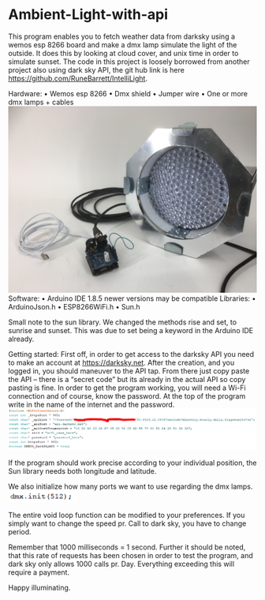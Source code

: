 # Ambient-Light-with-api
This program enables you to fetch weather data from darksky using a wemos esp 8266 board and make a dmx lamp simulate the light of the outside. It does this by looking at cloud cover, and unix time in order to simulate sunset.  The code in this project is loosely borrowed from another project also using dark sky API, the git hub link is here https://github.com/RuneBarrett/IntelliLight.  

Hardware:
•	Wemos esp 8266 
•	Dmx shield
•	Jumper wire 
•	One or more dmx lamps + cables
![alt text](https://github.com/codingStufff/Ambient-Light-with-api/blob/master/IMG_1538%202.JPG)  
Software:
•	Arduino IDE 1.8.5 newer versions may be compatible
Libraries:
•	ArduinoJson.h
•	ESP8266WiFi.h 
•	Sun.h
 
Small note to the sun library. We changed the methods rise and set, to sunrise and sunset. This was due to set being a keyword in the Arduino IDE already.

Getting started:
First off, in order to get access to the darksky API you need to make an account at https://darksky.net. After the creation, and you logged in, you should maneuver to the API tap. From there just copy paste the API – there is a “secret code” but its already in the actual API so copy pasting is fine.
In order to get the program working, you will need a Wi-Fi connection and of course, know the password. At the top of the program write in the name of the internet and the password.
![alt text](https://github.com/codingStufff/Ambient-Light-with-api/blob/master/Capturewifi.PNG)
 
If the program should work precise according to your individual position, the Sun library needs both longitude and latitude.
 
We also initialize how many ports we want to use regarding the dmx lamps.
![alt text](https://github.com/codingStufff/Ambient-Light-with-api/blob/master/Capturelongtitude.PNG)
 
The entire void loop function can be modified to your preferences. If you simply want to change the speed pr. Call to dark sky, you have to change period.
 
Remember that 1000 milliseconds = 1 second. Further it should be noted, that this rate of requests has been chosen in order to test the program, and dark sky only allows 1000 calls pr. Day. Everything exceeding this will require a payment. 

Happy illuminating.

